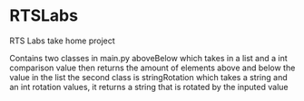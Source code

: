 # RTSLabs
RTS Labs take home project

Contains two classes in main.py aboveBelow which takes in a list and a int comparison value then returns the amount of elements above and below the value in the list
the second class is stringRotation which takes a string and an int rotation values, it returns a string that is rotated by the inputed value
